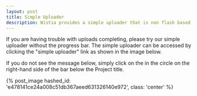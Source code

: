```yaml
---
layout: post
title: Simple Uploader
description: Wistia provides a simple uploader that is non flash based and can handle files up to 4GB. Here's where to find it.
---
```


If you are having trouble with uploads completing, please try our simple uploader without the progress bar. The simple uploader can be accessed by clicking the "simple uploader" link as shown in the image below.

If you do not see the message below, simply click on the <span class="help_bubble"></span> in the circle on the right-hand side of the bar below the Project title. 

{% post_image hashed_id: 'e478141ce24a008c51db367aeed631326140e972', class: 'center' %}

